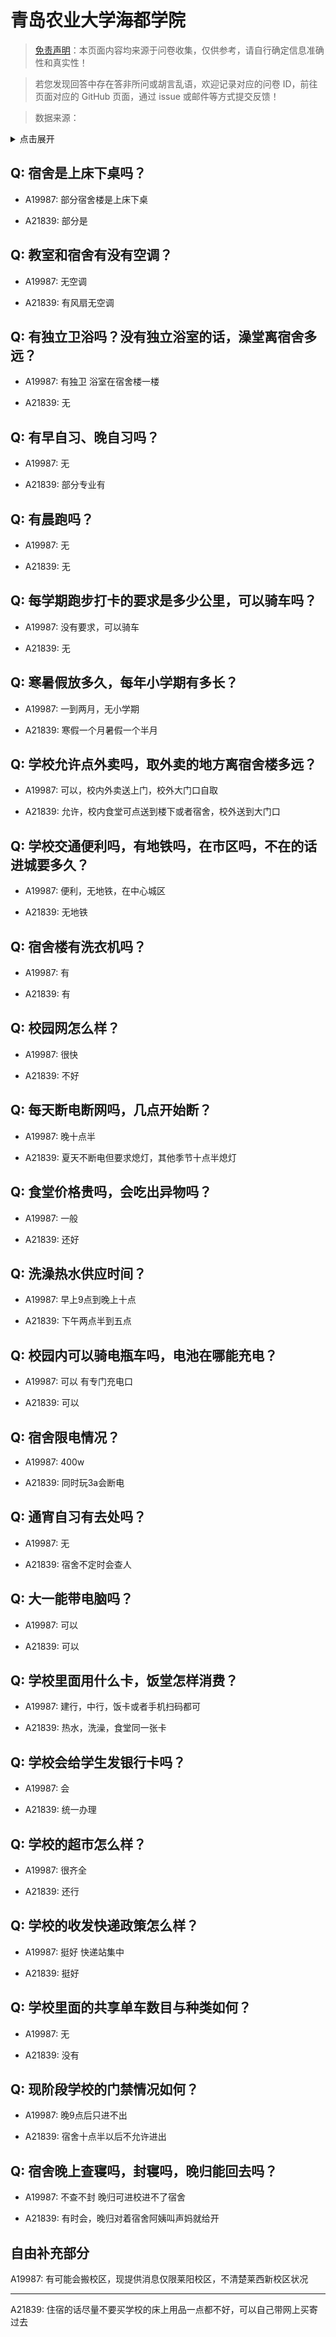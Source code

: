 # 青岛农业大学海都学院

> [免责声明](https://colleges.chat/#_3)：本页面内容均来源于问卷收集，仅供参考，请自行确定信息准确性和真实性！

> 若您发现回答中存在答非所问或胡言乱语，欢迎记录对应的问卷 ID，前往页面对应的 GitHub 页面，通过 issue 或邮件等方式提交反馈！

> 数据来源：

<details><summary>点击展开</summary>
<ul>
<li>A19987: 1976905199@qq.com (2023 年 06 月)</li>
<li>A21839: 匿名 (2024 年 05 月)</li>
</ul>
</details>

## Q: 宿舍是上床下桌吗？

- A19987: 部分宿舍楼是上床下桌

- A21839: 部分是

## Q: 教室和宿舍有没有空调？

- A19987: 无空调

- A21839: 有风扇无空调

## Q: 有独立卫浴吗？没有独立浴室的话，澡堂离宿舍多远？

- A19987: 有独卫 浴室在宿舍楼一楼

- A21839: 无

## Q: 有早自习、晚自习吗？

- A19987: 无

- A21839: 部分专业有

## Q: 有晨跑吗？

- A19987: 无

- A21839: 无

## Q: 每学期跑步打卡的要求是多少公里，可以骑车吗？

- A19987: 没有要求，可以骑车

- A21839: 无

## Q: 寒暑假放多久，每年小学期有多长？

- A19987: 一到两月，无小学期

- A21839: 寒假一个月暑假一个半月

## Q: 学校允许点外卖吗，取外卖的地方离宿舍楼多远？

- A19987: 可以，校内外卖送上门，校外大门口自取

- A21839: 允许，校内食堂可点送到楼下或者宿舍，校外送到大门口

## Q: 学校交通便利吗，有地铁吗，在市区吗，不在的话进城要多久？

- A19987: 便利，无地铁，在中心城区

- A21839: 无地铁

## Q: 宿舍楼有洗衣机吗？

- A19987: 有

- A21839: 有

## Q: 校园网怎么样？

- A19987: 很快

- A21839: 不好

## Q: 每天断电断网吗，几点开始断？

- A19987: 晚十点半

- A21839: 夏天不断电但要求熄灯，其他季节十点半熄灯

## Q: 食堂价格贵吗，会吃出异物吗？

- A19987: 一般

- A21839: 还好

## Q: 洗澡热水供应时间？

- A19987: 早上9点到晚上十点

- A21839: 下午两点半到五点

## Q: 校园内可以骑电瓶车吗，电池在哪能充电？

- A19987: 可以 有专门充电口

- A21839: 可以

## Q: 宿舍限电情况？

- A19987: 400w

- A21839: 同时玩3a会断电

## Q: 通宵自习有去处吗？

- A19987: 无

- A21839: 宿舍不定时会查人

## Q: 大一能带电脑吗？

- A19987: 可以

- A21839: 可以

## Q: 学校里面用什么卡，饭堂怎样消费？

- A19987: 建行，中行，饭卡或者手机扫码都可

- A21839: 热水，洗澡，食堂同一张卡

## Q: 学校会给学生发银行卡吗？

- A19987: 会

- A21839: 统一办理

## Q: 学校的超市怎么样？

- A19987: 很齐全

- A21839: 还行

## Q: 学校的收发快递政策怎么样？

- A19987: 挺好 快递站集中

- A21839: 挺好

## Q: 学校里面的共享单车数目与种类如何？

- A19987: 无

- A21839: 没有

## Q: 现阶段学校的门禁情况如何？

- A19987: 晚9点后只进不出

- A21839: 宿舍十点半以后不允许进出

## Q: 宿舍晚上查寝吗，封寝吗，晚归能回去吗？

- A19987: 不查不封 晚归可进校进不了宿舍

- A21839: 有时会，晚归对着宿舍阿姨叫声妈就给开

## 自由补充部分

A19987: 有可能会搬校区，现提供消息仅限莱阳校区，不清楚莱西新校区状况

***

A21839: 住宿的话尽量不要买学校的床上用品一点都不好，可以自己带网上买寄过去